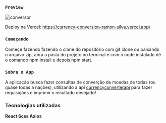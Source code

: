 
### `Preview`

![conversor](https://user-images.githubusercontent.com/63071007/126220360-a80751ea-16f5-40fd-8c7c-310eba845eee.png)

Deploy na Vercel: https://currency-conversion-ramon-silva.vercel.app/

### `Começando`

Começe fazendo fazendo o clone do repositório com git clone ou baixando o arquivo zip, abra a pasta do projeto no terminal e com o node instalado dê o comando npm install e depois npm start.

### `Sobre o App`

A aplicação busca fazer consultas de converção de moedas de todas (ou quase todas a nações), utilizando a api [currencyconverterapi](https://www.currencyconverterapi.com/) para fazer requisições e imprimir o resultado desejado!

### Tecnologias utilizadas

**React Scss Axios**
